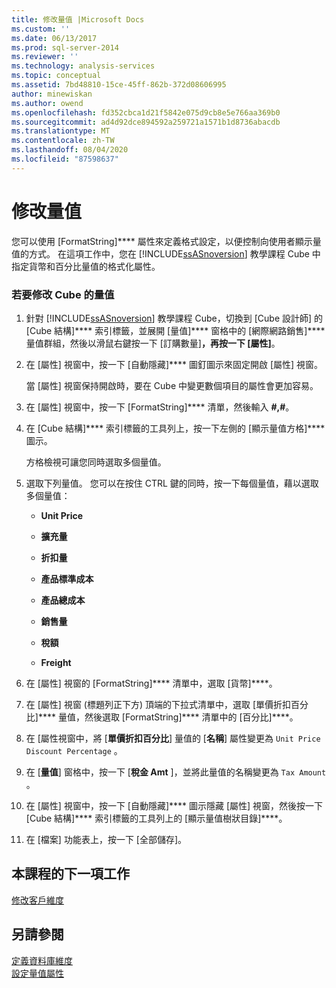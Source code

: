 ```yaml
---
title: 修改量值 |Microsoft Docs
ms.custom: ''
ms.date: 06/13/2017
ms.prod: sql-server-2014
ms.reviewer: ''
ms.technology: analysis-services
ms.topic: conceptual
ms.assetid: 7bd48810-15ce-45ff-862b-372d08606995
author: minewiskan
ms.author: owend
ms.openlocfilehash: fd352cbca1d21f5842e075d9cb8e5e766aa369b0
ms.sourcegitcommit: ad4d92dce894592a259721a1571b1d8736abacdb
ms.translationtype: MT
ms.contentlocale: zh-TW
ms.lasthandoff: 08/04/2020
ms.locfileid: "87598637"
---
```

# <a name="modifying-measures"></a>修改量值
  您可以使用 [FormatString]**** 屬性來定義格式設定，以便控制向使用者顯示量值的方式。 在這項工作中，您在 [!INCLUDE[ssASnoversion](../includes/ssasnoversion-md.md)] 教學課程 Cube 中指定貨幣和百分比量值的格式化屬性。  
  
### <a name="to-modify-the-measures-of-the-cube"></a>若要修改 Cube 的量值  
  
1.  針對 [!INCLUDE[ssASnoversion](../includes/ssasnoversion-md.md)] 教學課程 Cube，切換到 [Cube 設計師] 的 [Cube 結構]**** 索引標籤，並展開 [量值]**** 窗格中的 [網際網路銷售]**** 量值群組，然後以滑鼠右鍵按一下 [訂購數量]****，再按一下 [屬性]****。  
  
2.  在 [屬性] 視窗中，按一下 [自動隱藏]**** 圖釘圖示來固定開啟 [屬性] 視窗。  
  
     當 [屬性] 視窗保持開啟時，要在 Cube 中變更數個項目的屬性會更加容易。  
  
3.  在 [屬性] 視窗中，按一下 [FormatString]**** 清單，然後輸入 **#,#**。  
  
4.  在 [Cube 結構]**** 索引標籤的工具列上，按一下左側的 [顯示量值方格]**** 圖示。  
  
     方格檢視可讓您同時選取多個量值。  
  
5.  選取下列量值。 您可以在按住 CTRL 鍵的同時，按一下每個量值，藉以選取多個量值：  
  
    -   **Unit Price**  
  
    -   **擴充量**  
  
    -   **折扣量**  
  
    -   **產品標準成本**  
  
    -   **產品總成本**  
  
    -   **銷售量**  
  
    -   **稅額**  
  
    -   **Freight**  
  
6.  在 [屬性] 視窗的 [FormatString]**** 清單中，選取 [貨幣]****。  
  
7.  在 [屬性] 視窗 (標題列正下方) 頂端的下拉式清單中，選取 [單價折扣百分比]**** 量值，然後選取 [FormatString]**** 清單中的 [百分比]****。  
  
8.  在 [屬性視窗中，將 [**單價折扣百分比**] 量值的 [**名稱**] 屬性變更為 `Unit Price Discount Percentage` 。  
  
9. 在 [**量值**] 窗格中，按一下 [**稅金 Amt** ]，並將此量值的名稱變更為 `Tax Amount` 。  
  
10. 在 [屬性] 視窗中，按一下 [自動隱藏]**** 圖示隱藏 [屬性] 視窗，然後按一下 [Cube 結構]**** 索引標籤的工具列上的 [顯示量值樹狀目錄]****。  
  
11. 在 [檔案] 功能表上，按一下 [全部儲存]。  
  
## <a name="next-task-in-lesson"></a>本課程的下一項工作  
 [修改客戶維度](lesson-3-2-modifying-the-customer-dimension.md)  
  
## <a name="see-also"></a>另請參閱  
 [定義資料庫維度](multidimensional-models/define-database-dimensions.md)   
 [設定量值屬性](multidimensional-models/configure-measure-properties.md)  
  
  
